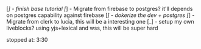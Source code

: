 [_] - finish base tutorial
[_] - Migrate from firebase to postgres? it'll depends on postgres capability against firebase
[_] - dokerize the dev + postgres
[_] - Migrate from clerk to lucia, this will be a interesting one
[_] - setup my own liveblocks? using yjs+lexical and wss, this will be super hard


stopped at: 3:30
